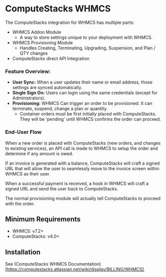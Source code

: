 # ComputeStacks WHMCS

The ComputeStacks integration for WHMCS has multiple parts: 
  - WHMCS Addon Module
    + A way to store settings unique to your deployment with WHMCS. 
  - WHMCS Provisioning Module
    + Handles Creating, Terminating, Upgrading, Suspension, and Plan / QTY changes
  - ComputeStacks direct API Integration

### Feature Overview:
  - **User Sync:** When a user updates their name or email address, those settings are synced automatically.
  - **Single Sign On:** Users can login using the same credentials (except for Administrators).
  - **Provisioning:** WHMCS Can trigger an order to be provisioned. It can terminate, suspend, change a plan or quantity.
    + Container orders must be first initially placed with ComputeStacks. They will be 'pending' until WHMCS confirms the order can proceed.


### End-User Flow

When a new order is placed with ComputeStacks (new orders, and changes to existing services), an API call is made to WHMCS to setup the order and determine if any amount is owed. 

If an invoice is generated with a balance, ComputeStacks will craft a signed URL that will allow the user to seamlessly move to the invoice screen within WHMCS as their user. 

When a successful payment is received, a hook in WHMCS will craft a signed URL and send the user back to ComputeStacks.

The normal provisioning module will actually tell ComputeStacks to proceed with the order. 

## Minimum Requirements

  - WHMCS: v7.2+
  - ComputeStacks: v4.0+

## Installation

See (ComputeStacks WHMCS Documentation)[https://computestacks.atlassian.net/wiki/display/BILLING/WHMCS].


